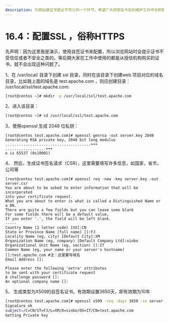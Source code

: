 ```yaml
---
description: 为网站做证书是必不可少的一个环节。希望广大同学在今后的维护工作中也积极配置SSL，这样有助于加强网站数据安全性！
---
```


# 16.4：配置SSL ，俗称HTTPS

先声明：因为这里我是演示，使用自签证书来配置，所以浏览网站时会提示证书不受信任或者不安全之类的。等后期大家在工作中使用的都是从授信机构购买的证书，就不会出现这种问题了。

1、在 /usr/local/ 目录下创建 ssl 目录，同时在该目录下创建web 项目对应的域名目录，比如我上面的域名是 test.apache.com ，则应创建目录： /usr/local/ssl/test.apache.com:

```bash
[root@centos ~]# mkdir -p /usr/local/ssl/test.apache.com
```

2、进入该目录：

```bash
[root@centos ~]# cd /usr/local/ssl/test.apache.com
```

3、使用openssl 生成 2048 位私钥：

```text
[root@centos test.apache.com]# openssl genrsa -out server.key 2048
Generating RSA private key, 2048 bit long modulus
......................................+++
..................+++
e is 65537 (0x10001)
```

4、 然后，生成证书签名请求（CSR），这里需要填写许多信息，如国家，省市，公司等

```text
[root@centos test.apache.com]# openssl req -new -key server.key -out server.csr
You are about to be asked to enter information that will be incorporated
into your certificate request.
What you are about to enter is what is called a Distinguished Name or a DN.
There are quite a few fields but you can leave some blank
For some fields there will be a default value,
If you enter '.', the field will be left blank.
-----
Country Name (2 letter code) [XX]:CN
State or Province Name (full name) []:FJ
Locality Name (eg, city) [Default City]:XM
Organization Name (eg, company) [Default Company Ltd]:xinbo
Organizational Unit Name (eg, section) []:IT
Common Name (eg, your name or your server's hostname) []:test.apache.com #注：这里要写域名
Email Address []:

Please enter the following 'extra' attributes
to be sent with your certificate request
A challenge password []:
An optional company name []:
```

5、 生成类型为X509的自签名证书。有效期设置3650天，即有效期为10年

```bash
[root@centos test.apache.com]# openssl x509 -req -days 3650 -in server.csr -signkey server.key -out server.crt
Signature ok
subject=/C=CN/ST=FJ/L=XM/O=xinbo/OU=IT/CN=test.apache.com
Getting Private key
```




